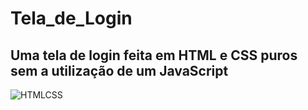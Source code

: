 # Tela_de_Login


<h2> Uma tela de login feita em HTML e CSS puros sem a utilização de um JavaScript</h2>

![HTMLCSS](https://user-images.githubusercontent.com/65971014/211218781-d234fdf1-8c69-4fc6-a308-1d81a429479c.PNG)
